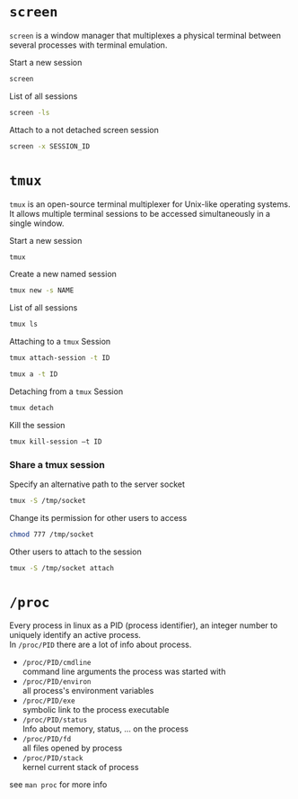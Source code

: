 # `screen`

`screen` is a window manager that multiplexes a physical terminal between several processes with terminal emulation.

Start a new session
```bash
screen
```

List of all sessions
```bash
screen -ls
```

Attach to a not detached screen session
```bash
screen -x SESSION_ID
```

# `tmux`

`tmux` is an open-source terminal multiplexer for Unix-like operating systems.
It allows multiple terminal sessions to be accessed simultaneously in a single window.

Start a new session
```bash
tmux
```

Create a new named session
```bash
tmux new -s NAME
```
List of all sessions
```bash
tmux ls
```

Attaching to a `tmux` Session
```bash
tmux attach-session -t ID
```
```bash
tmux a -t ID
```

Detaching from a `tmux` Session
```bash
tmux detach
```

Kill the session
```bash
tmux kill-session –t ID
```

### Share a tmux session

Specify an alternative path to the server socket
```bash
tmux -S /tmp/socket
```

Change its permission for other users to access
```bash
chmod 777 /tmp/socket
```

Other users to attach to the session
```bash
tmux -S /tmp/socket attach
```


# `/proc`

Every process in linux as a PID (process identifier), an integer number to uniquely identify an active process.\
In `/proc/PID` there are a lot of info about process.

- `/proc/PID/cmdline` \
  command line arguments the process was started with
- `/proc/PID/environ` \
  all process's environment variables
- `/proc/PID/exe` \
  symbolic link to the process executable
- `/proc/PID/status` \
  Info about memory, status, ... on the process
- `/proc/PID/fd` \
  all files opened by process
- `/proc/PID/stack` \
  kernel current stack of process
  
see `man proc` for more info

